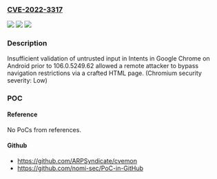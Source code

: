 ### [CVE-2022-3317](https://cve.mitre.org/cgi-bin/cvename.cgi?name=CVE-2022-3317)
![](https://img.shields.io/static/v1?label=Product&message=Chrome&color=blue)
![](https://img.shields.io/static/v1?label=Version&message=%3C%20106.0.5249.62%20&color=brighgreen)
![](https://img.shields.io/static/v1?label=Vulnerability&message=Insufficient%20validation%20of%20untrusted%20input&color=brighgreen)

### Description

Insufficient validation of untrusted input in Intents in Google Chrome on Android prior to 106.0.5249.62 allowed a remote attacker to bypass navigation restrictions via a crafted HTML page. (Chromium security severity: Low)

### POC

#### Reference
No PoCs from references.

#### Github
- https://github.com/ARPSyndicate/cvemon
- https://github.com/nomi-sec/PoC-in-GitHub


